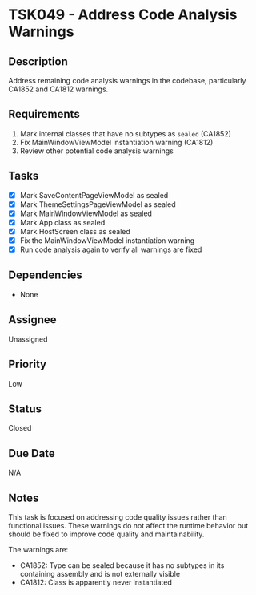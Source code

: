 # TSK049 - Address Code Analysis Warnings

## Description

Address remaining code analysis warnings in the codebase, particularly CA1852 and CA1812 warnings.

## Requirements

1. Mark internal classes that have no subtypes as `sealed` (CA1852)
2. Fix MainWindowViewModel instantiation warning (CA1812)
3. Review other potential code analysis warnings

## Tasks

- [x] Mark SaveContentPageViewModel as sealed
- [x] Mark ThemeSettingsPageViewModel as sealed
- [x] Mark MainWindowViewModel as sealed
- [x] Mark App class as sealed
- [x] Mark HostScreen class as sealed
- [x] Fix the MainWindowViewModel instantiation warning
- [x] Run code analysis again to verify all warnings are fixed

## Dependencies

- None

## Assignee

Unassigned

## Priority

Low

## Status

Closed

## Due Date

N/A

## Notes

This task is focused on addressing code quality issues rather than functional issues. These warnings do not affect the runtime behavior but should be fixed to improve code quality and maintainability.

The warnings are:

- CA1852: Type can be sealed because it has no subtypes in its containing assembly and is not externally visible
- CA1812: Class is apparently never instantiated
